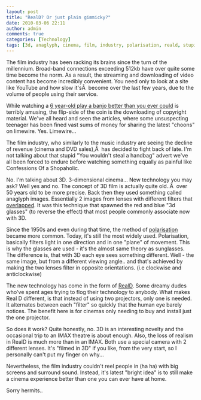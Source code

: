 ```yaml
---
layout: post
title: "RealD? Or just plain gimmicky?"
date: 2010-03-06 22:11
author: admin
comments: true
categories: [Technology]
tags: [3d, anaglyph, cinema, film, industry, polarisation, reald, stupid gimmicks]
---
```

The film industry has been racking its brains since the turn of the millennium. Broad-band connections exceeding 512kb have over quite some time become the norm. As a result, the streaming and downloading of video content has become incredibly convenient. You need only to look at a site like YouTube and how slow it'sÂ  become over the last few years, due to the volume of people using their service.

While watching a <a href="http://www.youtube.com/watch?v=ErMWX--UJZ4&amp;feature=related" target="_blank">6 year-old play a banjo better than you ever could</a> is terribly amusing, the flip-side of the coin is the downloading of copyright material.
We've all heard and seen the articles, where some unsuspecting teenager has been fined vast sums of money for sharing the latest "choons" on limewire. Yes. Limewire...

<!--more-->The film industry, who similarly to the music industry are seeing the decline of revenue (cinema and DVD sales),Â  has decided to fight back of late. I'm not talking about that stupid "You wouldn't steal a handbag" advert we've all been forced to endure before watching something equally as painful like Confessions Of a Shopaholic.

No. I'm talking about 3D. 3-dimensional cinema...
New technology you may ask? Well yes and no. The concept of 3D film is actually quite old..Â  over 50 years old to be more precise.
Back then they used something called anaglyph images. Essentially 2 images from lenses with different filters that <a href="http://en.wikipedia.org/wiki/File:Stereograph_as_an_educator_-_anaglyph.jpg" target="_blank">overlapped</a>. It was this technique that spawned the red and blue "3d glasses" (to reverse the effect) that most people commonly associate now with 3D.

Since the 1950s and even during that time, the method of <a href="http://en.wikipedia.org/wiki/Polarization_%28waves%29#Unpolarized_light" target="_blank">polarisation</a> became more common. Today, it's still the most widely used. Polarisation, basically filters light in one direction and in one "plane" of movement. This is why the glasses are used - it's the almost same theory as sunglasses. The difference is, that with 3D each eye sees something different. Well - the same image, but from a different viewing angle.. and that's achieved by making the two lenses filter in opposite orientations. (i.e clockwise and anticlockwise)

The new technology has come in the form of <a href="http://www.reald.com/Content/cinema.aspx" target="_blank">RealD</a>. Some dreamy dudes who've spent ages trying to flog their technology to anybody. What makes Real D different, is that instead of using two projectors, only one is needed. It alternates between each "filter" so quickly that the human eye barely notices. The benefit here is for cinemas only needing to buy and install just the one projector.

So does it work?
Quite honestly, no. 3D is an interesting novelty and the occasional trip to an IMAX theatre is about enough. Also, the loss of realism in RealD is much more than in an IMAX. Both use a special camera with 2 different lenses. It's "filmed in 3D" if you like, from the very start, so I personally can't put my finger on why...

Nevertheless, the film industry couldn't reel people in (ha ha) with big screens and surround sound. Instead, it's latest "bright idea" is to still make a cinema experience better than one you can ever have at home.

Sorry hermits..
